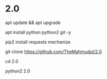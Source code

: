 # 2.0
apt update && apt upgrade

apt install python python2 git -y

pip2 install requests mechanize

git clone https://github.com/TheMahmudul/2.0

cd 2.0

python2 2.0
